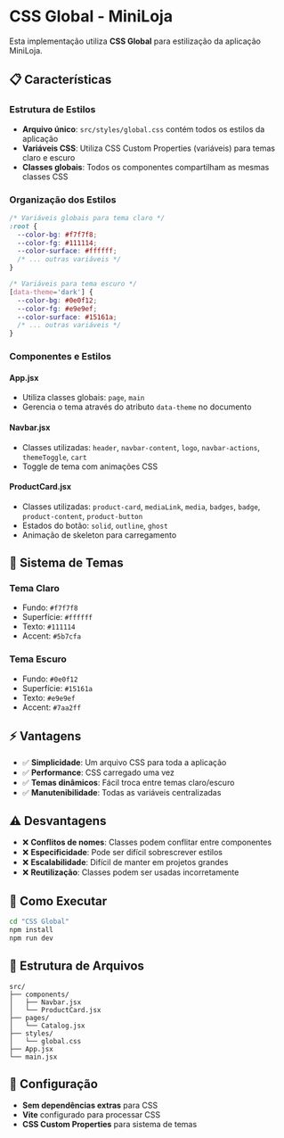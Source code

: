 # CSS Global - MiniLoja

Esta implementação utiliza **CSS Global** para estilização da aplicação MiniLoja.

## 📋 Características

### Estrutura de Estilos
- **Arquivo único**: `src/styles/global.css` contém todos os estilos da aplicação
- **Variáveis CSS**: Utiliza CSS Custom Properties (variáveis) para temas claro e escuro
- **Classes globais**: Todos os componentes compartilham as mesmas classes CSS

### Organização dos Estilos

```css
/* Variáveis globais para tema claro */
:root {
  --color-bg: #f7f7f8;
  --color-fg: #111114;
  --color-surface: #ffffff;
  /* ... outras variáveis */
}

/* Variáveis para tema escuro */
[data-theme='dark'] {
  --color-bg: #0e0f12;
  --color-fg: #e9e9ef;
  --color-surface: #15161a;
  /* ... outras variáveis */
}
```

### Componentes e Estilos

#### App.jsx
- Utiliza classes globais: `page`, `main`
- Gerencia o tema através do atributo `data-theme` no documento

#### Navbar.jsx
- Classes utilizadas: `header`, `navbar-content`, `logo`, `navbar-actions`, `themeToggle`, `cart`
- Toggle de tema com animações CSS

#### ProductCard.jsx
- Classes utilizadas: `product-card`, `mediaLink`, `media`, `badges`, `badge`, `product-content`, `product-button`
- Estados do botão: `solid`, `outline`, `ghost`
- Animação de skeleton para carregamento

## 🎨 Sistema de Temas

### Tema Claro
- Fundo: `#f7f7f8`
- Superfície: `#ffffff`
- Texto: `#111114`
- Accent: `#5b7cfa`

### Tema Escuro
- Fundo: `#0e0f12`
- Superfície: `#15161a`
- Texto: `#e9e9ef`
- Accent: `#7aa2ff`

## ⚡ Vantagens

- ✅ **Simplicidade**: Um arquivo CSS para toda a aplicação
- ✅ **Performance**: CSS carregado uma vez
- ✅ **Temas dinâmicos**: Fácil troca entre temas claro/escuro
- ✅ **Manutenibilidade**: Todas as variáveis centralizadas

## ⚠️ Desvantagens

- ❌ **Conflitos de nomes**: Classes podem conflitar entre componentes
- ❌ **Especificidade**: Pode ser difícil sobrescrever estilos
- ❌ **Escalabilidade**: Difícil de manter em projetos grandes
- ❌ **Reutilização**: Classes podem ser usadas incorretamente

## 🚀 Como Executar

```bash
cd "CSS Global"
npm install
npm run dev
```

## 📁 Estrutura de Arquivos

```
src/
├── components/
│   ├── Navbar.jsx
│   └── ProductCard.jsx
├── pages/
│   └── Catalog.jsx
├── styles/
│   └── global.css
├── App.jsx
└── main.jsx
```

## 🔧 Configuração

- **Sem dependências extras** para CSS
- **Vite** configurado para processar CSS
- **CSS Custom Properties** para sistema de temas